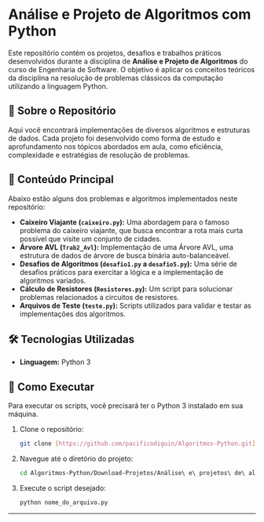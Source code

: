 # Análise e Projeto de Algoritmos com Python

Este repositório contém os projetos, desafios e trabalhos práticos desenvolvidos durante a disciplina de **Análise e Projeto de Algoritmos** do curso de Engenharia de Software. O objetivo é aplicar os conceitos teóricos da disciplina na resolução de problemas clássicos da computação utilizando a linguagem Python.

## 🎯 Sobre o Repositório

Aqui você encontrará implementações de diversos algoritmos e estruturas de dados. Cada projeto foi desenvolvido como forma de estudo e aprofundamento nos tópicos abordados em aula, como eficiência, complexidade e estratégias de resolução de problemas.

## 📂 Conteúdo Principal

Abaixo estão alguns dos problemas e algoritmos implementados neste repositório:

* **Caixeiro Viajante (`caixeiro.py`):** Uma abordagem para o famoso problema do caixeiro viajante, que busca encontrar a rota mais curta possível que visite um conjunto de cidades.
* **Árvore AVL (`Trab2_Avl`):** Implementação de uma Árvore AVL, uma estrutura de dados de árvore de busca binária auto-balanceável.
* **Desafios de Algoritmos (`desafio1.py` a `desafio5.py`):** Uma série de desafios práticos para exercitar a lógica e a implementação de algoritmos variados.
* **Cálculo de Resistores (`Resistores.py`):** Um script para solucionar problemas relacionados a circuitos de resistores.
* **Arquivos de Teste (`teste.py`):** Scripts utilizados para validar e testar as implementações dos algoritmos.

## 🛠️ Tecnologias Utilizadas

* **Linguagem:** Python 3

## 🚀 Como Executar

Para executar os scripts, você precisará ter o Python 3 instalado em sua máquina.

1.  Clone o repositório:
    ```bash
    git clone [https://github.com/pacificodiguin/Algoritmos-Python.git](https://github.com/pacificodiguin/Algoritmos-Python.git)
    ```
2.  Navegue até o diretório do projeto:
    ```bash
    cd Algoritmos-Python/Download-Projetos/Análise\ e\ projetos\ de\ algoritmos/
    ```
3.  Execute o script desejado:
    ```bash
    python nome_do_arquivo.py
    ```

---

